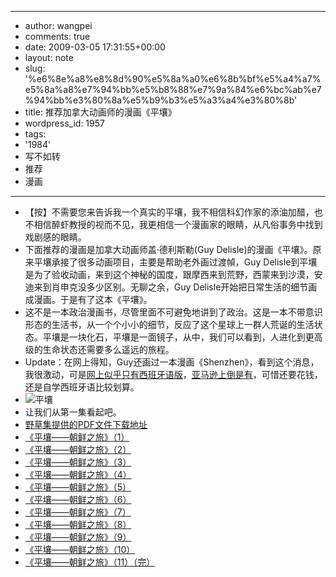 - --
- author: wangpei
- comments: true
- date: 2009-03-05 17:31:55+00:00
- layout: note
- slug: '%e6%8e%a8%e8%8d%90%e5%8a%a0%e6%8b%bf%e5%a4%a7%e5%8a%a8%e7%94%bb%e5%b8%88%e7%9a%84%e6%bc%ab%e7%94%bb%e3%80%8a%e5%b9%b3%e5%a3%a4%e3%80%8b'
- title: 推荐加拿大动画师的漫画《平壤》
- wordpress_id: 1957
- tags:
- '1984'
- 写不如转
- 推荐
- 漫画
- --
- 【按】不需要您来告诉我一个真实的平壤，我不相信科幻作家的添油加醋，也不相信醉虾教授的视而不见，我更相信一个漫画家的眼睛，从凡俗事务中找到戏剧感的眼睛。
- 下面推荐的漫画是加拿大动画师盖·德利斯勒(Guy Delisle)的漫画《平壤》。原来平壤承接了很多动画项目，主要是帮助老外画过渡幀，Guy Delisle到平壤是为了验收动画，来到这个神秘的国度，跟摩西来到荒野，西蒙来到沙漠，安迪来到肖申克没多少区别。无聊之余，Guy Delisle开始把日常生活的细节画成漫画。于是有了这本《平壤》。
- 这不是一本政治漫画书，尽管里面不可避免地讲到了政治。这是一本不带意识形态的生活书，从一个个小小的细节，反应了这个星球上一群人荒诞的生活状态。平壤是一块化石，平壤是一面镜子，从中，我们可以看到，人进化到更高级的生命状态还需要多么遥远的旅程。
- Update：在网上得知，Guy还画过一本漫画《Shenzhen》，看到这个消息，我很激动，可是[网上似乎只有西班牙语版](http://www.verycd.com/topics/2729718/)，[亚马逊上倒是有](http://www.amazon.com/Shenzhen-Travelogue-China-Guy-Delisle/dp/1894937791/ref=pd_bbs_sr_3?ie=UTF8&s=books&qid=1236305543&sr=8-3)，可惜还要花钱，还是自学西班牙语比较划算。
- ![平壤](http://comifan.cn/sino/pyongyang/5/py079.jpg)
- 让我们从第一集看起吧。
- [野草集提供的PDF文件下载地址](http://liujinguang.blogspot.com/2009/03/blog-post_06.html)
- [《平壤——朝鲜之旅》（1）](http://comifan.cn/main/?p=183)
- [《平壤——朝鲜之旅》（2）](http://comifan.cn/main/?p=248)
- [《平壤——朝鲜之旅》（3）](http://comifan.cn/main/?p=311)
- [《平壤——朝鲜之旅》（4）](http://comifan.cn/main/?p=321)
- [《平壤——朝鲜之旅》（5）](http://comifan.cn/main/?p=329)
- [《平壤——朝鲜之旅》（6）](http://comifan.cn/main/?p=335)
- [《平壤——朝鲜之旅》（7）](http://comifan.cn/main/?p=337)
- [《平壤——朝鲜之旅》（8）](http://comifan.cn/main/?p=339)
- [《平壤——朝鲜之旅》（9）](http://comifan.cn/main/?p=341)
- [《平壤——朝鲜之旅》（10）](http://comifan.cn/main/?p=343)
- [《平壤——朝鲜之旅》（11）（完）](http://comifan.cn/main/?p=345)
